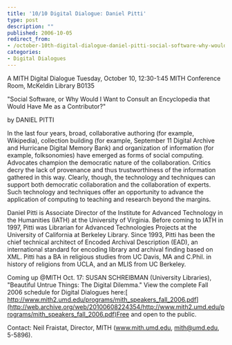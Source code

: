```yaml
---
title: '10/10 Digital Dialogue: Daniel Pitti'
type: post
description: ""
published: 2006-10-05
redirect_from: 
- /october-10th-digital-dialogue-daniel-pitti-social-software-why-would-i-want-to-consult-an-encyclopedia-that-would-have-me-as-a-contributer/
categories:
- Digital Dialogues
---
```

A MITH Digital Dialogue Tuesday, October 10, 12:30-1:45 MITH Conference Room, McKeldin Library B0135

"Social Software, or Why Would I Want to Consult an Encyclopedia that Would Have Me as a Contributor?"

by DANIEL PITTI

In the last four years, broad, collaborative authoring (for example, Wikipedia), collection building (for example, September 11 Digital Archive and Hurricane Digital Memory Bank) and organization of information (for example, folksonomies) have emerged as forms of social computing. Advocates champion the democratic nature of the collaboration. Critics decry the lack of provenance and thus trustworthiness of the information gathered in this way. Clearly, though, the technology and techniques can support both democratic collaboration and the collaboration of experts. Such technology and techniques offer an opportunity to advance the application of computing to teaching and research beyond the margins.

Daniel Pitti is Associate Director of the Institute for Advanced Technology in the Humanities (IATH) at the University of Virginia. Before coming to IATH in 1997, Pitti was Librarian for Advanced Technologies Projects at the University of California at Berkeley Library. Since 1993, Pitti has been the chief technical architect of Encoded Archival Description (EAD), an international standard for encoding library and archival finding based on XML. Pitti has a BA in religious studies from UC Davis, MA and C.Phil. in history of religions from UCLA, and an MLIS from UC Berkeley.

Coming up @MITH Oct. 17: SUSAN SCHREIBMAN (University Libraries), "Beautiful Untrue Things: The Digital Dilemma." View the complete Fall 2006 schedule for Digital Dialogues here:[ http://www.mith2.umd.edu/programs/mith_speakers_fall_2006.pdf](http://web.archive.org/web/20100608224354/http://www.mith2.umd.edu/programs/mith_speakers_fall_2006.pdf)Free and open to the public.

Contact: Neil Fraistat, Director, MITH (www.mith.umd.edu, mith@umd.edu, 5-5896).
